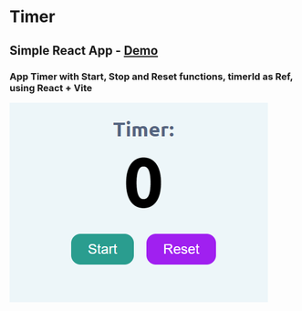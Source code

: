 # Timer

## Simple React App - [Demo](https://mve-react-clicker.vercel.app/)

### App Timer with Start, Stop and Reset functions, timerId as Ref, using React + Vite

![Timer](screenshot/timer.png 'Timer')
